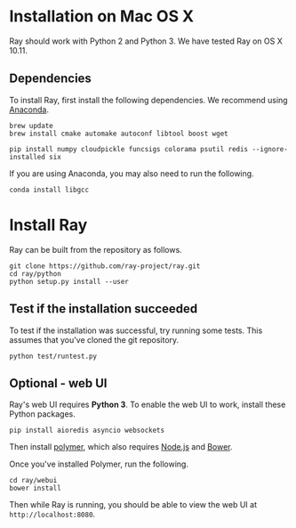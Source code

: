 # Installation on Mac OS X

Ray should work with Python 2 and Python 3. We have tested Ray on OS X 10.11.

## Dependencies

To install Ray, first install the following dependencies. We recommend using
[Anaconda](https://www.continuum.io/downloads).

```
brew update
brew install cmake automake autoconf libtool boost wget

pip install numpy cloudpickle funcsigs colorama psutil redis --ignore-installed six
```

If you are using Anaconda, you may also need to run the following.

```
conda install libgcc
```

# Install Ray

Ray can be built from the repository as follows.

```
git clone https://github.com/ray-project/ray.git
cd ray/python
python setup.py install --user
```

## Test if the installation succeeded

To test if the installation was successful, try running some tests. This assumes
that you've cloned the git repository.

```
python test/runtest.py
```

## Optional - web UI

Ray's web UI requires **Python 3**. To enable the web UI to work, install these
Python packages.

```
pip install aioredis asyncio websockets
```

Then install
[polymer](https://www.polymer-project.org/1.0/docs/tools/polymer-cli), which
also requires [Node.js](https://nodejs.org/en/download/) and
[Bower](http://bower.io/#install-bower).

Once you've installed Polymer, run the following.

```
cd ray/webui
bower install
```

Then while Ray is running, you should be able to view the web UI at
`http://localhost:8080`.

